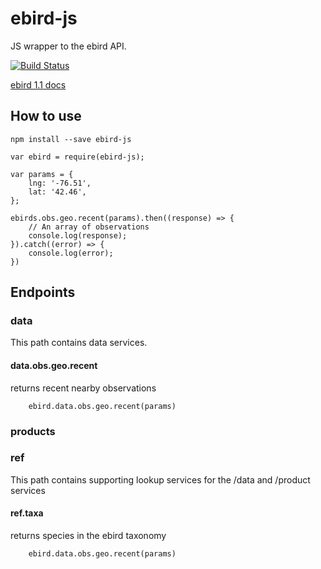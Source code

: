 # ebird-js
JS wrapper to the ebird API.

[![Build Status](https://travis-ci.org/gregthebusker/ebird-js.svg)](https://travis-ci.org/gregthebusker/ebird-js)

[ebird 1.1 docs](https://confluence.cornell.edu/display/CLOISAPI/eBird+API+1.1)

## How to use

```
npm install --save ebird-js
```

```
var ebird = require(ebird-js);

var params = {
    lng: '-76.51',
    lat: '42.46',
};

ebirds.obs.geo.recent(params).then((response) => {
    // An array of observations
    console.log(response);
}).catch((error) => {
    console.log(error);
})
```

## Endpoints

### data
This path contains data services.

#### data.obs.geo.recent

returns recent nearby observations

```
    ebird.data.obs.geo.recent(params)
```

### products

### ref

This path contains supporting lookup services for the /data and /product services

#### ref.taxa

returns species in the ebird taxonomy

```
    ebird.data.obs.geo.recent(params)
```
